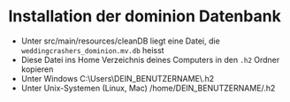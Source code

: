 # Installation der dominion Datenbank

- Unter src/main/resources/cleanDB liegt eine Datei, die `weddingcrashers_dominion.mv.db` heisst
- Diese Datei ins Home Verzeichnis deines Computers in den `.h2` Ordner kopieren
- Unter Windows C:\Users\DEIN_BENUTZERNAME\\.h2
- Unter Unix-Systemen (Linux, Mac) /home/DEIN_BENUTZERNAME/.h2  